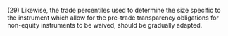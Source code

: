 (29) Likewise, the trade percentiles used to determine the size specific to the instrument which allow for the pre-trade transparency obligations for non-equity instruments to be waived, should be gradually adapted.